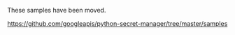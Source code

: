 These samples have been moved.

https://github.com/googleapis/python-secret-manager/tree/master/samples
